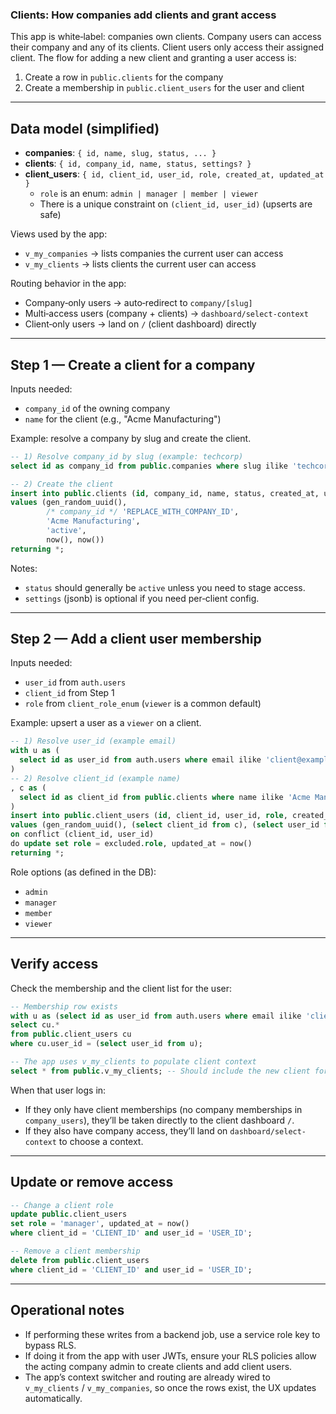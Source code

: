 ### Clients: How companies add clients and grant access

This app is white‑label: companies own clients. Company users can access their company and any of its clients. Client users only access their assigned client. The flow for adding a new client and granting a user access is:

1) Create a row in `public.clients` for the company
2) Create a membership in `public.client_users` for the user and client

---

## Data model (simplified)
- **companies**: `{ id, name, slug, status, ... }`
- **clients**: `{ id, company_id, name, status, settings? }`
- **client_users**: `{ id, client_id, user_id, role, created_at, updated_at }`
  - `role` is an enum: `admin | manager | member | viewer`
  - There is a unique constraint on `(client_id, user_id)` (upserts are safe)

Views used by the app:
- `v_my_companies` → lists companies the current user can access
- `v_my_clients` → lists clients the current user can access

Routing behavior in the app:
- Company‑only users → auto‑redirect to `company/[slug]`
- Multi‑access users (company + clients) → `dashboard/select-context`
- Client‑only users → land on `/` (client dashboard) directly

---

## Step 1 — Create a client for a company
Inputs needed:
- `company_id` of the owning company
- `name` for the client (e.g., "Acme Manufacturing")

Example: resolve a company by slug and create the client.

```sql
-- 1) Resolve company_id by slug (example: techcorp)
select id as company_id from public.companies where slug ilike 'techcorp' limit 1;

-- 2) Create the client
insert into public.clients (id, company_id, name, status, created_at, updated_at)
values (gen_random_uuid(),
        /* company_id */ 'REPLACE_WITH_COMPANY_ID',
        'Acme Manufacturing',
        'active',
        now(), now())
returning *;
```

Notes:
- `status` should generally be `active` unless you need to stage access.
- `settings` (jsonb) is optional if you need per‑client config.

---

## Step 2 — Add a client user membership
Inputs needed:
- `user_id` from `auth.users`
- `client_id` from Step 1
- `role` from `client_role_enum` (`viewer` is a common default)

Example: upsert a user as a `viewer` on a client.

```sql
-- 1) Resolve user_id (example email)
with u as (
  select id as user_id from auth.users where email ilike 'client@example.com' limit 1
)
-- 2) Resolve client_id (example name)
, c as (
  select id as client_id from public.clients where name ilike 'Acme Manufacturing' limit 1
)
insert into public.client_users (id, client_id, user_id, role, created_at, updated_at)
values (gen_random_uuid(), (select client_id from c), (select user_id from u), 'viewer', now(), now())
on conflict (client_id, user_id)
do update set role = excluded.role, updated_at = now()
returning *;
```

Role options (as defined in the DB):
- `admin`
- `manager`
- `member`
- `viewer`

---

## Verify access

Check the membership and the client list for the user:

```sql
-- Membership row exists
with u as (select id as user_id from auth.users where email ilike 'client@example.com' limit 1)
select cu.*
from public.client_users cu
where cu.user_id = (select user_id from u);

-- The app uses v_my_clients to populate client context
select * from public.v_my_clients; -- Should include the new client for that user when queried as that user
```

When that user logs in:
- If they only have client memberships (no company memberships in `company_users`), they’ll be taken directly to the client dashboard `/`.
- If they also have company access, they’ll land on `dashboard/select-context` to choose a context.

---

## Update or remove access

```sql
-- Change a client role
update public.client_users
set role = 'manager', updated_at = now()
where client_id = 'CLIENT_ID' and user_id = 'USER_ID';

-- Remove a client membership
delete from public.client_users
where client_id = 'CLIENT_ID' and user_id = 'USER_ID';
```

---

## Operational notes
- If performing these writes from a backend job, use a service role key to bypass RLS.
- If doing it from the app with user JWTs, ensure your RLS policies allow the acting company admin to create clients and add client users.
- The app’s context switcher and routing are already wired to `v_my_clients` / `v_my_companies`, so once the rows exist, the UX updates automatically.


